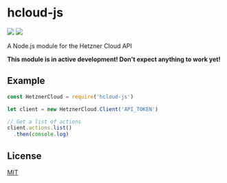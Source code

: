 # hcloud-js

![](https://img.shields.io/badge/code--style-standard-yellowgreen.svg?style=flat-square)
![](https://img.shields.io/badge/license-MIT-blue.svg?style=flat-square)

A Node.js module for the Hetzner Cloud API

**This module is in active development! Don't expect anything to work yet!**

## Example

```javascript
const HetznerCloud = require('hcloud-js')

let client = new HetznerCloud.Client('API_TOKEN')

// Get a list of actions
client.actions.list()
  .then(console.log)
```

## License

[MIT](LICENSE.md)
